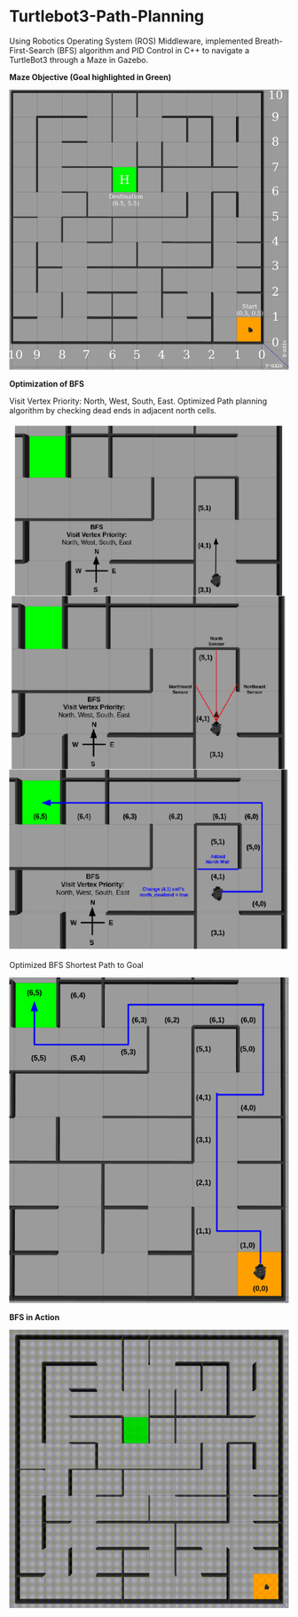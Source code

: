 # Turtlebot3-Path-Planning

Using Robotics Operating System (ROS) Middleware, implemented Breath-First-Search (BFS) algorithm and PID Control in C++ to navigate a TurtleBot3 through a Maze in Gazebo.

**Maze Objective (Goal highlighted in Green)**

![Alt text](imgs/maze-objective.png)

**Optimization of BFS**

Visit Vertex Priority: North, West, South, East. Optimized Path planning algorithm by checking dead ends in adjacent north cells.

![Alt text](imgs/optimization.png)

Optimized BFS Shortest Path to Goal

![Alt text](imgs/optimized-path.png)

**BFS in Action**

![Alt Text](imgs/robot-navigate.gif)
